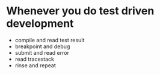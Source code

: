 # Whenever you do test driven development

* compile and read test result
* breakpoint and debug
* submit and read error 
* read tracestack
* rinse and repeat